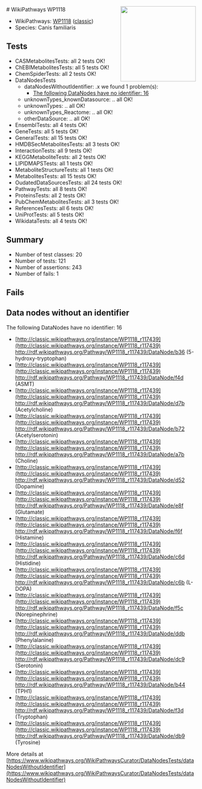 <img style="float: right; width: 200px" src="https://upload.wikimedia.org/wikipedia/commons/thumb/8/83/Wplogo_with_text_500.png/640px-Wplogo_with_text_500.png" />
# WikiPathways WP1118

* WikiPathways: [WP1118](https://wikipathways.org/pathways/WP1118) ([classic](https://classic.wikipathways.org/instance/WP1118))
* Species: Canis familiaris
## Tests
* CASMetabolitesTests: all 2 tests OK!
* ChEBIMetabolitesTests: all 5 tests OK!
* ChemSpiderTests: all 2 tests OK!
* DataNodesTests
    * dataNodesWithoutIdentifier: .x we found 1 problem(s):
        * [The following DataNodes have no identifier: 16](#8792c496)
    * unknownTypes_knownDatasource: .. all OK!
    * unknownTypes: .. all OK!
    * unknownTypes_Reactome: .. all OK!
    * otherDataSource: .. all OK!
* EnsemblTests: all 4 tests OK!
* GeneTests: all 5 tests OK!
* GeneralTests: all 15 tests OK!
* HMDBSecMetabolitesTests: all 3 tests OK!
* InteractionTests: all 9 tests OK!
* KEGGMetaboliteTests: all 2 tests OK!
* LIPIDMAPSTests: all 1 tests OK!
* MetaboliteStructureTests: all 1 tests OK!
* MetabolitesTests: all 15 tests OK!
* OudatedDataSourcesTests: all 24 tests OK!
* PathwayTests: all 8 tests OK!
* ProteinsTests: all 2 tests OK!
* PubChemMetabolitesTests: all 3 tests OK!
* ReferencesTests: all 6 tests OK!
* UniProtTests: all 5 tests OK!
* WikidataTests: all 4 tests OK!


## Summary

* Number of test classes: 20
* Number of tests: 121
* Number of assertions: 243
* Number of fails: 1

## Fails

<a name="8792c496" />

## Data nodes without an identifier

The following DataNodes have no identifier: 16

* [http://classic.wikipathways.org/instance/WP1118_r117439](http://classic.wikipathways.org/instance/WP1118_r117439) http://rdf.wikipathways.org/Pathway/WP1118_r117439/DataNode/b36 (5-hydroxy-tryptophan)
* [http://classic.wikipathways.org/instance/WP1118_r117439](http://classic.wikipathways.org/instance/WP1118_r117439) http://rdf.wikipathways.org/Pathway/WP1118_r117439/DataNode/f4d (ASMT)
* [http://classic.wikipathways.org/instance/WP1118_r117439](http://classic.wikipathways.org/instance/WP1118_r117439) http://rdf.wikipathways.org/Pathway/WP1118_r117439/DataNode/d7b (Acetylcholine)
* [http://classic.wikipathways.org/instance/WP1118_r117439](http://classic.wikipathways.org/instance/WP1118_r117439) http://rdf.wikipathways.org/Pathway/WP1118_r117439/DataNode/b72 (Acetylserotonin)
* [http://classic.wikipathways.org/instance/WP1118_r117439](http://classic.wikipathways.org/instance/WP1118_r117439) http://rdf.wikipathways.org/Pathway/WP1118_r117439/DataNode/a7b (Choline)
* [http://classic.wikipathways.org/instance/WP1118_r117439](http://classic.wikipathways.org/instance/WP1118_r117439) http://rdf.wikipathways.org/Pathway/WP1118_r117439/DataNode/d52 (Dopamine)
* [http://classic.wikipathways.org/instance/WP1118_r117439](http://classic.wikipathways.org/instance/WP1118_r117439) http://rdf.wikipathways.org/Pathway/WP1118_r117439/DataNode/e8f (Glutamate)
* [http://classic.wikipathways.org/instance/WP1118_r117439](http://classic.wikipathways.org/instance/WP1118_r117439) http://rdf.wikipathways.org/Pathway/WP1118_r117439/DataNode/f6f (Histamine)
* [http://classic.wikipathways.org/instance/WP1118_r117439](http://classic.wikipathways.org/instance/WP1118_r117439) http://rdf.wikipathways.org/Pathway/WP1118_r117439/DataNode/c6d (Histidine)
* [http://classic.wikipathways.org/instance/WP1118_r117439](http://classic.wikipathways.org/instance/WP1118_r117439) http://rdf.wikipathways.org/Pathway/WP1118_r117439/DataNode/c6b (L-DOPA)
* [http://classic.wikipathways.org/instance/WP1118_r117439](http://classic.wikipathways.org/instance/WP1118_r117439) http://rdf.wikipathways.org/Pathway/WP1118_r117439/DataNode/f5c (Norepinephrine)
* [http://classic.wikipathways.org/instance/WP1118_r117439](http://classic.wikipathways.org/instance/WP1118_r117439) http://rdf.wikipathways.org/Pathway/WP1118_r117439/DataNode/ddb (Phenylalanine)
* [http://classic.wikipathways.org/instance/WP1118_r117439](http://classic.wikipathways.org/instance/WP1118_r117439) http://rdf.wikipathways.org/Pathway/WP1118_r117439/DataNode/dc9 (Serotonin)
* [http://classic.wikipathways.org/instance/WP1118_r117439](http://classic.wikipathways.org/instance/WP1118_r117439) http://rdf.wikipathways.org/Pathway/WP1118_r117439/DataNode/b44 (TPH1)
* [http://classic.wikipathways.org/instance/WP1118_r117439](http://classic.wikipathways.org/instance/WP1118_r117439) http://rdf.wikipathways.org/Pathway/WP1118_r117439/DataNode/f3d (Tryptophan)
* [http://classic.wikipathways.org/instance/WP1118_r117439](http://classic.wikipathways.org/instance/WP1118_r117439) http://rdf.wikipathways.org/Pathway/WP1118_r117439/DataNode/db9 (Tyrosine)


More details at [https://www.wikipathways.org/WikiPathwaysCurator/DataNodesTests/dataNodesWithoutIdentifier](https://www.wikipathways.org/WikiPathwaysCurator/DataNodesTests/dataNodesWithoutIdentifier)

